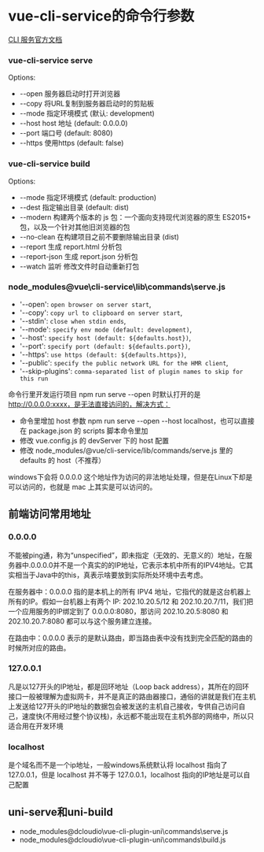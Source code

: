 # vue-cli-service的命令行参数

[CLI 服务官方文档](https://cli.vuejs.org/zh/guide/cli-service.html)
### vue-cli-service serve

Options:

* --open 服务器启动时打开浏览器
* --copy 将URL复制到服务器启动时的剪贴板
* --mode 指定环境模式 (默认: development)
* --host host 地址 (default: 0.0.0.0)
* --port 端口号 (default: 8080)
* --https 使用https (default: false)

### vue-cli-service build

Options:

* --mode 指定环境模式 (default: production)
* --dest 指定输出目录 (default: dist)
* --modern 构建两个版本的 js 包：一个面向支持现代浏览器的原生 ES2015+ 包，以及一个针对其他旧浏览器的包
* --no-clean 在构建项目之前不要删除输出目录 (dist)
* --report 生成 report.html 分析包
* --report-json 生成 report.json 分析包
* --watch 监听 修改文件时自动重新打包

### node_modules\@vue\cli-service\lib\commands\serve.js

* '--open': `open browser on server start`,
* '--copy': `copy url to clipboard on server start`,
* '--stdin': `close when stdin ends`,
* '--mode': `specify env mode (default: development)`,
* '--host': `specify host (default: ${defaults.host})`,
* '--port': `specify port (default: ${defaults.port})`,
* '--https': `use https (default: ${defaults.https})`,
* '--public': `specify the public network URL for the HMR client`,
* '--skip-plugins': `comma-separated list of plugin names to skip for this run`

命令行里开发运行项目 npm run serve --open 时默认打开的是 http://0.0.0.0:xxxx，是无法直接访问的，解决方式：
* 命令里增加 host 参数 npm run serve --open --host localhost，也可以直接在 package.json 的 scripts 脚本命令里加
* 修改 vue.config.js 的 devServer 下的 host 配置
* 修改 node_modules/@vue/cli-service/lib/commands/serve.js 里的 defaults 的 host（不推荐）

windows下会将 0.0.0.0 这个地址作为访问的非法地址处理，但是在Linux下却是可以访问的，也就是 mac 上其实是可以访问的。
## 前端访问常用地址

### 0.0.0.0
不能被ping通，称为“unspecified”，即未指定（无效的、无意义的）地址，在服务器中.0.0.0.0并不是一个真实的的IP地址，它表示本机中所有的IPV4地址。它其实相当于Java中的this，真表示啥要放到实际所处环境中去考虑。

在服务器中：0.0.0.0 指的是本机上的所有 IPV4 地址，它指代的就是这台机器上所有的IP。假如一台机器上有两个 IP: 202.10.20.5/12 和 202.10.20.7/11，我们把一个应用服务的IP绑定到了 0.0.0.0:8080，那访问 202.10.20.5:8080 和 202.10.20.7:8080 都可以与这个服务建立连接。

在路由中：0.0.0.0 表示的是默认路由，即当路由表中没有找到完全匹配的路由的时候所对应的路由。

### 127.0.0.1
凡是以127开头的IP地址，都是回环地址（Loop back address），其所在的回环接口一般被理解为虚拟网卡，并不是真正的路由器接口，通俗的讲就是我们在主机上发送给127开头的IP地址的数据包会被发送的主机自己接收，专供自己访问自己，速度快(不用经过整个协议栈)，永远都不能出现在主机外部的网络中，所以只适合用在开发环境

### localhost
是个域名而不是一个ip地址，一般windows系统默认将 localhost 指向了 127.0.0.1，但是 localhost 并不等于 127.0.0.1，localhost 指向的IP地址是可以自己配置

## uni-serve和uni-build
* node_modules\@dcloudio\vue-cli-plugin-uni\commands\serve.js
* node_modules\@dcloudio\vue-cli-plugin-uni\commands\build.js